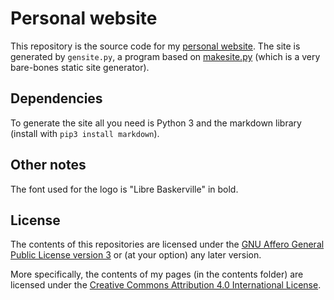 # Personal website

This repository is the source code for my [personal website][pw]. The site is
generated by `gensite.py`, a program based on [makesite.py][ms] (which is a very
bare-bones static site generator).

## Dependencies

To generate the site all you need is Python 3 and the markdown library (install
with `pip3 install markdown`).

## Other notes

The font used for the logo is "Libre Baskerville" in bold.

## License

The contents of this repositories are licensed under the [GNU Affero General
Public License version 3][agpl] or (at your option) any later version.

More specifically, the contents of my pages (in the contents folder) are
licensed under the [Creative Commons Attribution 4.0 International
License][cc-by].

[pw]: <https://oscarbenedito.com> "Oscar Benedito's personal website"
[ms]: <https://github.com/sunainapai/makesite> "makesite by Sunaina Pai — GitHub"
[agpl]: <https://www.gnu.org/licenses/agpl-3.0.html> "GNU Affero General Public License version 3"
[cc-by]: <https://creativecommons.org/licenses/by/4.0/> "Creative Commons Attribution 4.0 International License"
